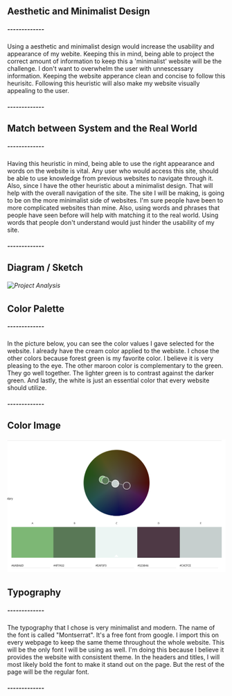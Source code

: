 ## Aesthetic and Minimalist Design ##
##### ------------- #####
Using a aesthetic and minimalist design would increase the usability and appearance of my webite.
Keeping this in mind, being able to project the correct amount of information to keep this a
'minimalist' website will be the challenge. I don't want to overwhelm the user with unnescessary 
information. Keeping the website apperance clean and concise to follow this heurisitc. 
Following this heuristic will also make my website visually appealing to the user.
##### ------------- #####

## Match between System and the Real World ##
##### ------------- #####
Having this heuristic in mind, being able to use the right appearance and words on the website is vital.
Any user who would access this site, should be able to use knowledge from previous websites to navigate 
through it. Also, since I have the other heuristic about a minimalist design. That will help with 
the overall navigation of the site. The site I will be making, is going to be on the more minimalist side of
websites. I'm sure people have been to more complicated websites than mine. Also, using words and phrases
that people have seen before will help with matching it to the real world. Using words that people don't 
understand would just hinder the usability of my site.
##### ------------- #####

## Diagram / Sketch ##
###### ![Project Analysis](../docs/projectAnalysis.jpeg) ######

## Color Palette ##
##### ------------- #####
In the picture below, you can see the color values I gave selected for the website. I already have the cream color applied to the webiste. I chose the other colors because forest green is my favorite color. I believe it is very pleasing to the eye. The other maroon color is complementary to the green. They go well together. The lighter green is to contrast against the darker green. And lastly, the white is just an essential color that every website should utilize.
##### ------------- #####

## Color Image ##
###### ![Colors](../docs/colorPalette.png) ######

## Typography ##
##### ------------- #####
The typography that I chose is very minimalist and modern. The name of the font is called "Montserrat". It's a free font from google. I import this on every webpage to keep the same theme throughout the whole website. This will be the only font I will be using as well. I'm doing this because I believe it provides the website with consistent theme. In the headers and titles, I will most likely bold the font to make it stand out on the page. But the rest of the page will be the regular font.
##### ------------- #####